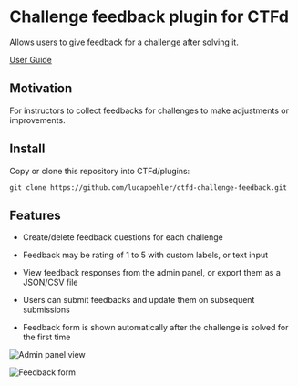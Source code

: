 # Challenge feedback plugin for CTFd

Allows users to give feedback for a challenge after solving it.

[User Guide](docs/user-guide.md)

## Motivation

For instructors to collect feedbacks for challenges to make adjustments or improvements.

## Install

Copy or clone this repository into CTFd/plugins:

`git clone https://github.com/lucapoehler/ctfd-challenge-feedback.git`

## Features

- Create/delete feedback questions for each challenge

- Feedback may be rating of 1 to 5 with custom labels, or text input

- View feedback responses from the admin panel, or export them as a JSON/CSV file

- Users can submit feedbacks and update them on subsequent submissions

- Feedback form is shown automatically after the challenge is solved for the first time

![Admin panel view](/docs/screenshot_1.png)

![Feedback form](/docs/screenshot_2.png)

